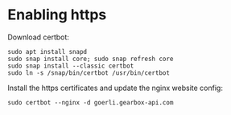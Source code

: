 # Enabling https

Download certbot:
```
sudo apt install snapd
sudo snap install core; sudo snap refresh core
sudo snap install --classic certbot
sudo ln -s /snap/bin/certbot /usr/bin/certbot
```

Install the https certificates and update the nginx website config:
```
sudo certbot --nginx -d goerli.gearbox-api.com
```